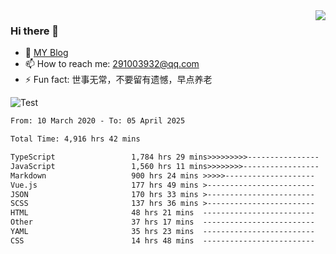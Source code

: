 <img align='right' src='https://github-readme-stats.vercel.app/api?username=niaogege&show_icons=true&theme=radical'/>

### Hi there 👋

- 🌱 [MY Blog](https://bythewayer.com/)
- 📫 How to reach me: 291003932@qq.com
- ⚡ Fun fact:  世事无常，不要留有遗憾，早点养老

![Test](https://github-readme-stats.vercel.app/api/top-langs/?username=niaogege&layout=compact)

<!--START_SECTION:waka-->

```txt
From: 10 March 2020 - To: 05 April 2025

Total Time: 4,916 hrs 42 mins

TypeScript                 1,784 hrs 29 mins>>>>>>>>>----------------   36.29 %
JavaScript                 1,560 hrs 11 mins>>>>>>>>-----------------   31.73 %
Markdown                   900 hrs 24 mins >>>>>--------------------   18.31 %
Vue.js                     177 hrs 49 mins >------------------------   03.62 %
JSON                       170 hrs 33 mins >------------------------   03.47 %
SCSS                       137 hrs 36 mins >------------------------   02.80 %
HTML                       48 hrs 21 mins  -------------------------   00.98 %
Other                      37 hrs 17 mins  -------------------------   00.76 %
YAML                       35 hrs 23 mins  -------------------------   00.72 %
CSS                        14 hrs 48 mins  -------------------------   00.30 %
```

<!--END_SECTION:waka-->
